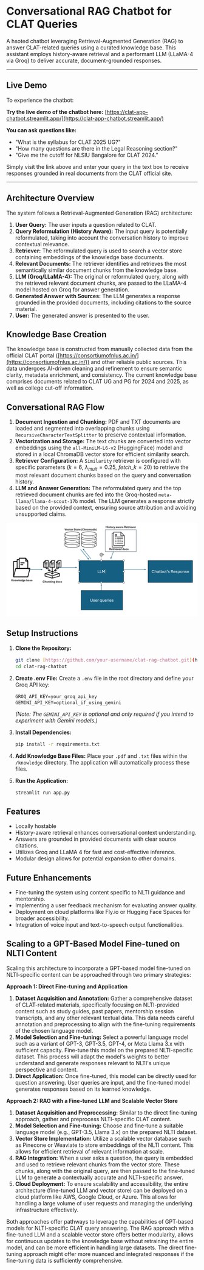 # Conversational RAG Chatbot for CLAT Queries

A hsoted chatbot leveraging Retrieval-Augmented Generation (RAG) to answer CLAT-related queries using a curated knowledge base. This assistant employs history-aware retrieval and a performant LLM (LLaMA-4 via Groq) to deliver accurate, document-grounded responses.

---

## Live Demo

To experience the chatbot:

**Try the live demo of the chatbot here:** [https://clat-app-chatbot.streamlit.app/](https://clat-app-chatbot.streamlit.app/)

**You can ask questions like:**

- "What is the syllabus for CLAT 2025 UG?"
- "How many questions are there in the Legal Reasoning section?"
- "Give me the cutoff for NLSIU Bangalore for CLAT 2024."

Simply visit the link above and enter your query in the text box to receive responses grounded in real documents from the CLAT official site.

---

## Architecture Overview

The system follows a Retrieval-Augmented Generation (RAG) architecture:

1.  **User Query:** The user inputs a question related to CLAT.
2.  **Query Reformulation (History Aware):** The input query is potentially reformulated, taking into account the conversation history to improve contextual relevance.
3.  **Retriever:** The reformulated query is used to search a vector store containing embeddings of the knowledge base documents.
4.  **Relevant Documents:** The retriever identifies and retrieves the most semantically similar document chunks from the knowledge base.
5.  **LLM (Groq/LLaMA-4):** The original or reformulated query, along with the retrieved relevant document chunks, are passed to the LLaMA-4 model hosted on Groq for answer generation.
6.  **Generated Answer with Sources:** The LLM generates a response grounded in the provided documents, including citations to the source material.
7.  **User:** The generated answer is presented to the user.

## Knowledge Base Creation

The knowledge base is constructed from manually collected data from the official CLAT portal ([https://consortiumofnlus.ac.in/](https://consortiumofnlus.ac.in/)) and other reliable public sources. This data undergoes AI-driven cleaning and refinement to ensure semantic clarity, metadata enrichment, and consistency. The current knowledge base comprises documents related to CLAT UG and PG for 2024 and 2025, as well as college cut-off information.

## Conversational RAG Flow

1.  **Document Ingestion and Chunking:** PDF and TXT documents are loaded and segmented into overlapping chunks using `RecursiveCharacterTextSplitter` to preserve contextual information.
2.  **Vectorization and Storage:** The text chunks are converted into vector embeddings using the `all-MiniLM-L6-v2` (HuggingFace) model and stored in a local ChromaDB vector store for efficient similarity search.
3.  **Retriever Configuration:** A `Similarity` retriever is configured with specific parameters ($k=6$, $\lambda_{mult}=0.25$, $fetch\_k=20$) to retrieve the most relevant document chunks based on the query and conversation history.
4.  **LLM and Answer Generation:** The reformulated query and the top retrieved document chunks are fed into the Groq-hosted `meta-llama/llama-4-scout-17b` model. The LLM generates a response strictly based on the provided context, ensuring source attribution and avoiding unsupported claims.

![Preview](workflow.png)

## Setup Instructions

1.  **Clone the Repository:**
    ```bash
    git clone [https://github.com/your-username/clat-rag-chatbot.git](https://github.com/your-username/clat-rag-chatbot.git)
    cd clat-rag-chatbot
    ```

2.  **Create .env File:**
    Create a `.env` file in the root directory and define your Groq API key:
    ```env
    GROQ_API_KEY=your_groq_api_key
    GEMINI_API_KEY=optional_if_using_gemini
    ```
    *(Note: The `GEMINI_API_KEY` is optional and only required if you intend to experiment with Gemini models.)*

3.  **Install Dependencies:**
    ```bash
    pip install -r requirements.txt
    ```

4.  **Add Knowledge Base Files:**
    Place your `.pdf` and `.txt` files within the `/knowledge` directory. The application will automatically process these files.

5.  **Run the Application:**
    ```bash
    streamlit run app.py
    ```

## Features

- Locally hostable
- History-aware retrieval enhances conversational context understanding.
- Answers are grounded in provided documents with clear source citations.
- Utilizes Groq and LLaMA 4 for fast and cost-effective inference.
- Modular design allows for potential expansion to other domains.

## Future Enhancements

- Fine-tuning the system using content specific to NLTI guidance and mentorship.
- Implementing a user feedback mechanism for evaluating answer quality.
- Deployment on cloud platforms like Fly.io or Hugging Face Spaces for broader accessibility.
- Integration of voice input and text-to-speech output functionalities.

## Scaling to a GPT-Based Model Fine-tuned on NLTI Content

Scaling this architecture to incorporate a GPT-based model fine-tuned on NLTI-specific content can be approached through two primary strategies:

**Approach 1: Direct Fine-tuning and Application**

1.  **Dataset Acquisition and Annotation:** Gather a comprehensive dataset of CLAT-related materials, specifically focusing on NLTI-provided content such as study guides, past papers, mentorship session transcripts, and any other relevant textual data. This data needs careful annotation and preprocessing to align with the fine-tuning requirements of the chosen language model.
2.  **Model Selection and Fine-tuning:** Select a powerful language model such as a variant of GPT-3, GPT-3.5, GPT-4, or Meta Llama 3.x with sufficient capacity. Fine-tune this model on the prepared NLTI-specific dataset. This process will adapt the model's weights to better understand and generate responses relevant to NLTI's unique perspective and content.
3.  **Direct Application:** Once fine-tuned, this model can be directly used for question answering. User queries are input, and the fine-tuned model generates responses based on its learned knowledge.

**Approach 2: RAG with a Fine-tuned LLM and Scalable Vector Store**

1.  **Dataset Acquisition and Preprocessing:** Similar to the direct fine-tuning approach, gather and preprocess NLTI-specific CLAT content.
2.  **Model Selection and Fine-tuning:** Choose and fine-tune a suitable language model (e.g., GPT-3.5, Llama 3.x) on the prepared NLTI dataset.
3.  **Vector Store Implementation:** Utilize a scalable vector database such as Pinecone or Weaviate to store embeddings of the NLTI content. This allows for efficient retrieval of relevant information at scale.
4.  **RAG Integration:** When a user asks a question, the query is embedded and used to retrieve relevant chunks from the vector store. These chunks, along with the original query, are then passed to the fine-tuned LLM to generate a contextually accurate and NLTI-specific answer.
5.  **Cloud Deployment:** To ensure scalability and accessibility, the entire architecture (fine-tuned LLM and vector store) can be deployed on a cloud platform like AWS, Google Cloud, or Azure. This allows for handling a large volume of user requests and managing the underlying infrastructure effectively.

Both approaches offer pathways to leverage the capabilities of GPT-based models for NLTI-specific CLAT query answering. The RAG approach with a fine-tuned LLM and a scalable vector store offers better modularity, allows for continuous updates to the knowledge base without retraining the entire model, and can be more efficient in handling large datasets. The direct fine-tuning approach might offer more nuanced and integrated responses if the fine-tuning data is sufficiently comprehensive.


